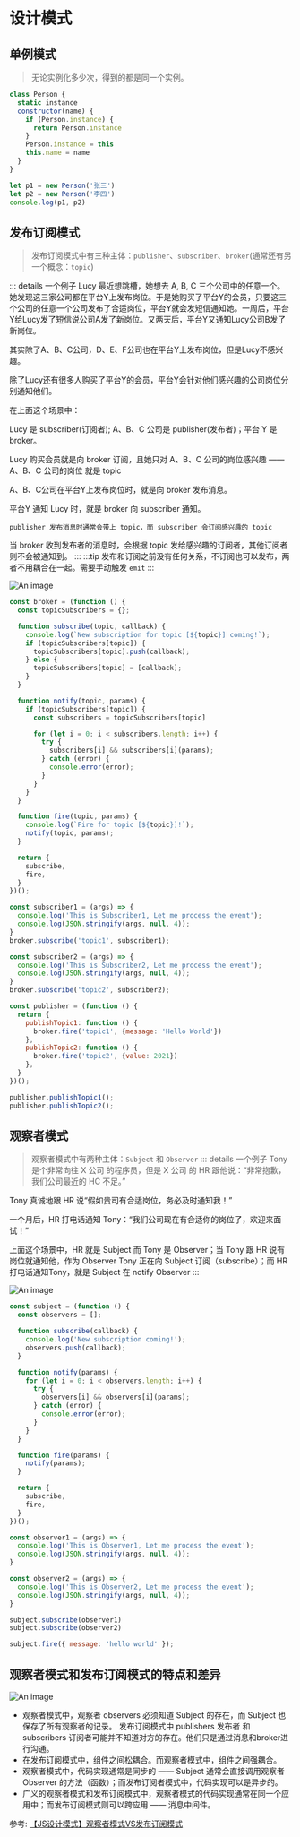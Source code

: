 # 设计模式
## 单例模式
> 无论实例化多少次，得到的都是同一个实例。
```js
class Person {
  static instance
  constructor(name) {
    if (Person.instance) {
      return Person.instance
    }
    Person.instance = this
    this.name = name
  }
}

let p1 = new Person('张三')
let p2 = new Person('李四')
console.log(p1, p2)
```
## 发布订阅模式
> 发布订阅模式中有三种主体：`publisher`、`subscriber`、`broker`(通常还有另一个概念：`topic`)

::: details 一个例子
Lucy 最近想跳槽，她想去 A, B, C 三个公司中的任意一个。她发现这三家公司都在平台Y上发布岗位。于是她购买了平台Y的会员，只要这三个公司的任意一个公司发布了合适岗位，平台Y就会发短信通知她。一周后，平台Y给Lucy发了短信说公司A发了新岗位。又两天后，平台Y又通知Lucy公司B发了新岗位。

其实除了A、B、C公司，D、E、F公司也在平台Y上发布岗位，但是Lucy不感兴趣。

除了Lucy还有很多人购买了平台Y的会员，平台Y会针对他们感兴趣的公司岗位分别通知他们。

在上面这个场景中：

Lucy 是 subscriber(订阅者); A、B、C 公司是 publisher(发布者)；平台 Y 是 broker。

Lucy 购买会员就是向 broker 订阅，且她只对 A、B、C 公司的岗位感兴趣 —— A、B、C 公司的岗位 就是 topic

A、B、C公司在平台Y上发布岗位时，就是向 broker 发布消息。

平台Y 通知 Lucy 时，就是 broker 向 subscriber 通知。

`publisher 发布消息时通常会带上 topic，而 subscriber 会订阅感兴趣的 topic`

当 broker 收到发布者的消息时，会根据 topic 发给感兴趣的订阅者，其他订阅者则不会被通知到。
:::
:::tip
发布和订阅之前没有任何关系，不订阅也可以发布，两者不用耦合在一起。需要手动触发 `emit`
:::

![An image](./images/发布订阅模式.webp)
```js
const broker = (function () {
  const topicSubscribers = {};

  function subscribe(topic, callback) {
    console.log(`New subscription for topic [${topic}] coming!`);
    if (topicSubscribers[topic]) {
      topicSubscribers[topic].push(callback);
    } else {
      topicSubscribers[topic] = [callback];
    }
  }

  function notify(topic, params) {
    if (topicSubscribers[topic]) {
      const subscribers = topicSubscribers[topic]

      for (let i = 0; i < subscribers.length; i++) {
        try {
          subscribers[i] && subscribers[i](params);
        } catch (error) {
          console.error(error);
        }
      }
    }
  }

  function fire(topic, params) {
    console.log(`Fire for topic [${topic}]!`);
    notify(topic, params);
  }

  return {
    subscribe,
    fire,
  }
})();

const subscriber1 = (args) => {
  console.log('This is Subscriber1, Let me process the event');
  console.log(JSON.stringify(args, null, 4));
}
broker.subscribe('topic1', subscriber1);

const subscriber2 = (args) => {
  console.log('This is Subscriber2, Let me process the event');
  console.log(JSON.stringify(args, null, 4));
}
broker.subscribe('topic2', subscriber2);

const publisher = (function () {
  return {
    publishTopic1: function () {
      broker.fire('topic1', {message: 'Hello World'})
    },
    publishTopic2: function () {
      broker.fire('topic2', {value: 2021})
    },
  }
})();

publisher.publishTopic1();
publisher.publishTopic2();
```
## 观察者模式
> 观察者模式中有两种主体：`Subject` 和 `Observer`
::: details 一个例子
Tony 是个非常向往 X 公司 的程序员，但是 X 公司 的 HR 跟他说：“非常抱歉，我们公司最近的 HC 不足。”

Tony 真诚地跟 HR 说“假如贵司有合适岗位，务必及时通知我！”

一个月后，HR 打电话通知 Tony：“我们公司现在有合适你的岗位了，欢迎来面试！”

上面这个场景中，HR 就是 Subject 而 Tony 是 Observer；当 Tony 跟 HR 说有岗位就通知他，作为 Observer Tony 正在向 Subject 订阅（subscribe）；而 HR 打电话通知Tony，就是 Subject 在 notify Observer
:::

![An image](./images/观察者模式.jpeg)
```js
const subject = (function () {
  const observers = [];

  function subscribe(callback) {
    console.log('New subscription coming!');
    observers.push(callback);
  }

  function notify(params) {
    for (let i = 0; i < observers.length; i++) {
      try {
        observers[i] && observers[i](params);
      } catch (error) {
        console.error(error);
      }
    }
  }

  function fire(params) {
    notify(params);
  }

  return {
    subscribe,
    fire,
  }
})();

const observer1 = (args) => {
  console.log('This is Observer1, Let me process the event');
  console.log(JSON.stringify(args, null, 4));
}

const observer2 = (args) => {
  console.log('This is Observer2, Let me process the event');
  console.log(JSON.stringify(args, null, 4));
}

subject.subscribe(observer1)
subject.subscribe(observer2)

subject.fire({ message: 'hello world' });
```
## 观察者模式和发布订阅模式的特点和差异
![An image](./images/diff.webp)

- 观察者模式中，观察者 observers 必须知道 Subject 的存在，而 Subject 也保存了所有观察者的记录。
发布订阅模式中 publishers 发布者 和 subscribers 订阅者可能并不知道对方的存在。他们只是通过消息和broker进行沟通。
- 在发布订阅模式中，组件之间松耦合。而观察者模式中，组件之间强耦合。
- 观察者模式中，代码实现通常是同步的 —— Subject 通常会直接调用观察者 Observer 的方法（函数）；而发布订阅者模式中，代码实现可以是异步的。
- 广义的观察者模式和发布订阅模式中，观察者模式的代码实现通常在同一个应用中；而发布订阅模式则可以跨应用 —— 消息中间件。

参考: [【JS设计模式】观察者模式VS发布订阅模式](https://zhuanlan.zhihu.com/p/351750593)